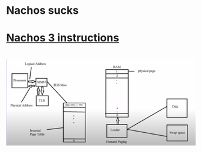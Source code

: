 # Nachos sucks

# [Nachos 3 instructions](https://drive.google.com/file/d/1ZvrKW43LXK0RMywcG0HJ8eGtFH1RoVrI/view)

# ![High Level Diagram](nachos/demand_paging.png)

